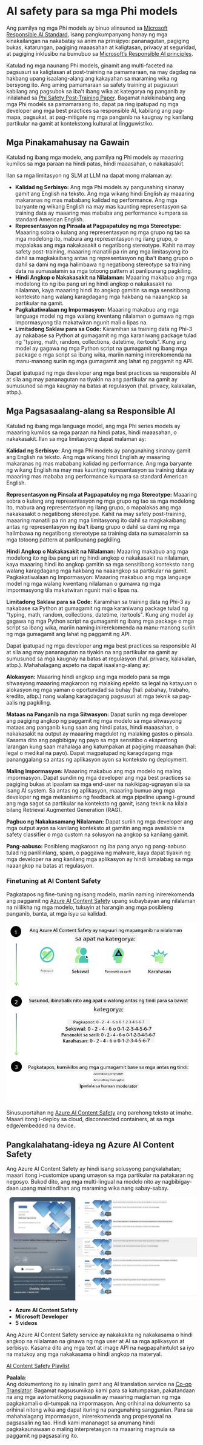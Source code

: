 <!--
CO_OP_TRANSLATOR_METADATA:
{
  "original_hash": "c8273672cc57df2be675407a1383aaf0",
  "translation_date": "2025-07-16T17:51:27+00:00",
  "source_file": "md/01.Introduction/01/01.AISafety.md",
  "language_code": "tl"
}
-->
# AI safety para sa mga Phi models  
Ang pamilya ng mga Phi models ay binuo alinsunod sa [Microsoft Responsible AI Standard](https://query.prod.cms.rt.microsoft.com/cms/api/am/binary/RE5cmFl), isang pangkumpanyang hanay ng mga kinakailangan na nakabatay sa anim na prinsipyo: pananagutan, pagiging bukas, katarungan, pagiging maaasahan at kaligtasan, privacy at seguridad, at pagiging inklusibo na bumubuo sa [Microsoft’s Responsible AI principles](https://www.microsoft.com/ai/responsible-ai).

Katulad ng mga naunang Phi models, ginamit ang multi-faceted na pagsusuri sa kaligtasan at post-training na pamamaraan, na may dagdag na hakbang upang isaalang-alang ang kakayahan sa maraming wika ng bersyong ito. Ang aming pamamaraan sa safety training at pagsusuri kabilang ang pagsubok sa iba't ibang wika at kategorya ng panganib ay inilalahad sa [Phi Safety Post-Training Paper](https://arxiv.org/abs/2407.13833). Bagamat nakikinabang ang mga Phi models sa pamamaraang ito, dapat pa ring ipatupad ng mga developer ang mga best practices sa responsible AI, kabilang ang pag-mapa, pagsukat, at pag-mitigate ng mga panganib na kaugnay ng kanilang partikular na gamit at kontekstong kultural at lingguwistiko.

## Mga Pinakamahusay na Gawain

Katulad ng ibang mga modelo, ang pamilya ng Phi models ay maaaring kumilos sa mga paraan na hindi patas, hindi maaasahan, o nakakasakit.

Ilan sa mga limitasyon ng SLM at LLM na dapat mong malaman ay:

- **Kalidad ng Serbisyo:** Ang mga Phi models ay pangunahing sinanay gamit ang English na teksto. Ang mga wikang hindi English ay maaaring makaranas ng mas mababang kalidad ng performance. Ang mga baryante ng wikang English na may mas kaunting representasyon sa training data ay maaaring mas mababa ang performance kumpara sa standard American English.  
- **Representasyon ng Pinsala at Pagpapatuloy ng mga Stereotype:** Maaaring sobra o kulang ang representasyon ng mga grupo ng tao sa mga modelong ito, mabura ang representasyon ng ilang grupo, o mapalakas ang mga nakakasakit o negatibong stereotype. Kahit na may safety post-training, maaaring manatili pa rin ang mga limitasyong ito dahil sa magkakaibang antas ng representasyon ng iba't ibang grupo o dahil sa dami ng mga halimbawa ng negatibong stereotype sa training data na sumasalamin sa mga totoong pattern at panlipunang pagkiling.  
- **Hindi Angkop o Nakakasakit na Nilalaman:** Maaaring makabuo ang mga modelong ito ng iba pang uri ng hindi angkop o nakakasakit na nilalaman, kaya maaaring hindi ito angkop gamitin sa mga sensitibong konteksto nang walang karagdagang mga hakbang na naaangkop sa partikular na gamit.  
- **Pagkakatiwalaan ng Impormasyon:** Maaaring makabuo ang mga language model ng mga walang kwentang nilalaman o gumawa ng mga impormasyong tila makatwiran ngunit mali o lipas na.  
- **Limitadong Saklaw para sa Code:** Karamihan sa training data ng Phi-3 ay nakabase sa Python at gumagamit ng mga karaniwang package tulad ng "typing, math, random, collections, datetime, itertools". Kung ang model ay gagawa ng mga Python script na gumagamit ng ibang mga package o mga script sa ibang wika, mariin naming inirerekomenda na manu-manong suriin ng mga gumagamit ang lahat ng paggamit ng API.

Dapat ipatupad ng mga developer ang mga best practices sa responsible AI at sila ang may pananagutan na tiyakin na ang partikular na gamit ay sumusunod sa mga kaugnay na batas at regulasyon (hal. privacy, kalakalan, atbp.).

## Mga Pagsasaalang-alang sa Responsible AI

Katulad ng ibang mga language model, ang mga Phi series models ay maaaring kumilos sa mga paraan na hindi patas, hindi maaasahan, o nakakasakit. Ilan sa mga limitasyong dapat malaman ay:

**Kalidad ng Serbisyo:** Ang mga Phi models ay pangunahing sinanay gamit ang English na teksto. Ang mga wikang hindi English ay maaaring makaranas ng mas mababang kalidad ng performance. Ang mga baryante ng wikang English na may mas kaunting representasyon sa training data ay maaaring mas mababa ang performance kumpara sa standard American English.

**Representasyon ng Pinsala at Pagpapatuloy ng mga Stereotype:** Maaaring sobra o kulang ang representasyon ng mga grupo ng tao sa mga modelong ito, mabura ang representasyon ng ilang grupo, o mapalakas ang mga nakakasakit o negatibong stereotype. Kahit na may safety post-training, maaaring manatili pa rin ang mga limitasyong ito dahil sa magkakaibang antas ng representasyon ng iba't ibang grupo o dahil sa dami ng mga halimbawa ng negatibong stereotype sa training data na sumasalamin sa mga totoong pattern at panlipunang pagkiling.

**Hindi Angkop o Nakakasakit na Nilalaman:** Maaaring makabuo ang mga modelong ito ng iba pang uri ng hindi angkop o nakakasakit na nilalaman, kaya maaaring hindi ito angkop gamitin sa mga sensitibong konteksto nang walang karagdagang mga hakbang na naaangkop sa partikular na gamit.  
Pagkakatiwalaan ng Impormasyon: Maaaring makabuo ang mga language model ng mga walang kwentang nilalaman o gumawa ng mga impormasyong tila makatwiran ngunit mali o lipas na.

**Limitadong Saklaw para sa Code:** Karamihan sa training data ng Phi-3 ay nakabase sa Python at gumagamit ng mga karaniwang package tulad ng "typing, math, random, collections, datetime, itertools". Kung ang model ay gagawa ng mga Python script na gumagamit ng ibang mga package o mga script sa ibang wika, mariin naming inirerekomenda na manu-manong suriin ng mga gumagamit ang lahat ng paggamit ng API.

Dapat ipatupad ng mga developer ang mga best practices sa responsible AI at sila ang may pananagutan na tiyakin na ang partikular na gamit ay sumusunod sa mga kaugnay na batas at regulasyon (hal. privacy, kalakalan, atbp.). Mahahalagang aspeto na dapat isaalang-alang ay:

**Alokasyon:** Maaaring hindi angkop ang mga modelo para sa mga sitwasyong maaaring magkaroon ng malaking epekto sa legal na katayuan o alokasyon ng mga yaman o oportunidad sa buhay (hal: pabahay, trabaho, kredito, atbp.) nang walang karagdagang pagsusuri at mga teknik sa pag-aalis ng pagkiling.

**Mataas na Panganib na mga Sitwasyon:** Dapat suriin ng mga developer ang pagiging angkop ng paggamit ng mga modelo sa mga sitwasyong mataas ang panganib kung saan ang hindi patas, hindi maaasahan, o nakakasakit na output ay maaaring magdulot ng malaking gastos o pinsala. Kasama dito ang pagbibigay ng payo sa mga sensitibo o ekspertong larangan kung saan mahalaga ang katumpakan at pagiging maaasahan (hal: legal o medikal na payo). Dapat magpatupad ng karagdagang mga pananggalang sa antas ng aplikasyon ayon sa konteksto ng deployment.

**Maling Impormasyon:** Maaaring makabuo ang mga modelo ng maling impormasyon. Dapat sundin ng mga developer ang mga best practices sa pagiging bukas at ipaalam sa mga end-user na nakikipag-ugnayan sila sa isang AI system. Sa antas ng aplikasyon, maaaring bumuo ang mga developer ng mga mekanismo ng feedback at mga pipeline upang i-ground ang mga sagot sa partikular na konteksto ng gamit, isang teknik na kilala bilang Retrieval Augmented Generation (RAG).

**Pagbuo ng Nakakasamang Nilalaman:** Dapat suriin ng mga developer ang mga output ayon sa kanilang konteksto at gamitin ang mga available na safety classifier o mga custom na solusyon na angkop sa kanilang gamit.

**Pang-aabuso:** Posibleng magkaroon ng iba pang anyo ng pang-aabuso tulad ng panlilinlang, spam, o paggawa ng malware, kaya dapat tiyakin ng mga developer na ang kanilang mga aplikasyon ay hindi lumalabag sa mga naaangkop na batas at regulasyon.

### Finetuning at AI Content Safety

Pagkatapos ng fine-tuning ng isang modelo, mariin naming inirerekomenda ang paggamit ng [Azure AI Content Safety](https://learn.microsoft.com/azure/ai-services/content-safety/overview) upang subaybayan ang nilalaman na nililikha ng mga modelo, tukuyin at harangin ang mga posibleng panganib, banta, at mga isyu sa kalidad.

![Phi3AISafety](../../../../../translated_images/01.phi3aisafety.c0d7fc42f5a5c40507c5e8be556615b8377a63b8764865d057d4faac3757a478.tl.png)

Sinusuportahan ng [Azure AI Content Safety](https://learn.microsoft.com/azure/ai-services/content-safety/overview) ang parehong teksto at imahe. Maaari itong i-deploy sa cloud, disconnected containers, at sa mga edge/embedded na device.

## Pangkalahatang-ideya ng Azure AI Content Safety

Ang Azure AI Content Safety ay hindi isang solusyong pangkalahatan; maaari itong i-customize upang umayon sa mga partikular na patakaran ng negosyo. Bukod dito, ang mga multi-lingual na modelo nito ay nagbibigay-daan upang maintindihan ang maraming wika nang sabay-sabay.

![AIContentSafety](../../../../../translated_images/01.AIcontentsafety.a288819b8ce8da1a56cf708aff010a541799d002ae7ae84bb819b19ab8950591.tl.png)

- **Azure AI Content Safety**  
- **Microsoft Developer**  
- **5 videos**

Ang Azure AI Content Safety service ay nakakakita ng nakakasama o hindi angkop na nilalaman na ginawa ng mga user at AI sa mga aplikasyon at serbisyo. Kasama dito ang mga text at image API na nagpapahintulot sa iyo na matukoy ang mga nakakasama o hindi angkop na materyal.

[AI Content Safety Playlist](https://www.youtube.com/playlist?list=PLlrxD0HtieHjaQ9bJjyp1T7FeCbmVcPkQ)

**Paalala**:  
Ang dokumentong ito ay isinalin gamit ang AI translation service na [Co-op Translator](https://github.com/Azure/co-op-translator). Bagamat nagsusumikap kami para sa katumpakan, pakatandaan na ang mga awtomatikong pagsasalin ay maaaring maglaman ng mga pagkakamali o di-tumpak na impormasyon. Ang orihinal na dokumento sa orihinal nitong wika ang dapat ituring na pangunahing sanggunian. Para sa mahahalagang impormasyon, inirerekomenda ang propesyonal na pagsasalin ng tao. Hindi kami mananagot sa anumang hindi pagkakaunawaan o maling interpretasyon na maaaring magmula sa paggamit ng pagsasaling ito.